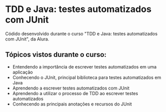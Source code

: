 # TDD e Java: testes automatizados com JUnit

Códido desenvolvido durante o curso "TDD e Java: testes automatizados com JUnit", da Alura.

## Tópicos vistos durante o curso:

- Entendendo a importância de escrever testes automatizados em uma aplicação
- Conhecendo o JUnit, principal biblioteca para testes automatizados em Java
- Aprendendo a escrever testes automatizados com JUnit
- Aprendendo a utilizar o processo de TDD ao escrever testes automatizados
- Conhecendo as principais anotações e recursos do JUnit